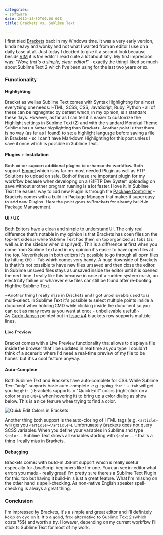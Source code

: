 ```yaml
---
categories:
- software
date: 2013-12-25T00:00:00Z
title: Brackets vs. Sublime Text

---
```


I first tried [Brackets](http://brackets.io) back in my Windows time. It was a very early version, kinda heavy and wonky and not what I wanted from an editor I use on a daily base at all. Just today I decided to give it a second look because beside [VIM](http://www.vim.org/) it is *the* editor I read quite a lot about latly. My first impression was: "*Wow, that's a simple, clean editor!*" - exactly the thing I liked so much about Sublime Text 2 which I've been using for the last two years or so.

### Functionality

#### Highlighting
Bracket as well as Sublime Text comes with Syntax Highlighting for almost everything one needs: HTML, SCSS, CSS, JavaScript, Ruby, Python - all of these can be highlighted by default which, in my opinion, is a standard these days. However, as far as I can tell it is easier to customize the Highlight settings in Sublime Text (2) and with the standard Monokai Theme Sublime has a better highlighting than Brackets. Another point is that there is no way (as far as I found) to set a highlight language before saving a file in Brackets - so I can't have Markdown Highlighting for this post unless I save it once which is possible in Sublime Text.

#### Plugins + Installation
Both editor support additional plugins to enhance the workflow. Both support [Emmet](http://emmet.io) which is by far my most needed Plugin as well as FTP Solutions to upload on safe. Both of these are important plugin for my workflow because when developing on a (S)FTP Dev System uploading on save without another program running is a lot faster. I love it. In Sublime Text the easiest way to add new Plugin is through the [Package Controller](https://sublime.wbond.net/installation) - Brackets comes with a build-in Package Manager that makes it super easy to add new Plugins. Here the point goes to Brackets for already build-in Package Management.

#### UI / UX
Both Editors have a clean and simple to understand UI. The only real difference that's notable in my opinion is that Brackets has open files on the top-left sidebar while Sublime Text has them on top organized as tabs (as well as in the sidebar when displayed). This is a difference at first when you come from Sublime Text and in my opinion it's easier to have open files at the top. Nevertheless in both editors it's possible to go through all open files by hitting `CMD + Tab` which comes very handy. A huge downside of Brackets is that it's not possible to have new files unsaved and then close the editor. In Sublime unsaved files stays as unsaved inside the editor until it is opened the next time. I really like this because in case of a sudden system crash, an electricity failure or whatever else files can still be found after re-booting. Highfive Sublime Text.

~Another thing I really miss in Brackets and I got unbelievable used to is multi-select. In Sublime Text it's possible to select multiple points inside a document when holding CMD while clicking inside the document so you can edit as many rows as you want at once - unbelievable useful!~  
As [Guido Jansen](https://github.com/GuidoJansen) pointed out in [Issue #4](https://github.com/kevingimbel/kevingimbel.github.io/issues/4) brackets now supports multiple lines.

#### Live Preview
Bracket comes with a Live Preview functionality that allows to display a file inside the browser that'll be updated in real time as you type. I couldn't think of a scenario where I'd need a real-time preview of my file to be honest but it's a cool feature anyway.

#### Auto-Complete
Both Sublime Text and Brackets have auto-complete for CSS. While Sublime Text "only" supports basic auto-complete (e.g. typing `'hei' + tab` will get you `height: `) Brackets supports to "Quick Edit" colors (right-click on a color or use `CMD+E` when hovering it) to bring up a color dialog as show below. This is a nice feature when trying to find a color.

![Quick Edit Colors in Brackets](https://i.kevingimbel.me/sc/screenshot-53-24.png "Quick Edit Colors in Brackets")

Another thing both support is the auto-closing of HTML tags (e.g. `<article>` will get you `<article></article>`).
Unfortunately Brackets does not query SCSS variables. When you define your variables in Sublime and type `$color--` Sublime Text shows all variables starting with `$color--` - that's a thing I really miss in Brackets.

#### Debugging
Brackets comes with build-in JSHint support which is really useful especially for JavaScript beginners like I'm one. You can see in-editor what errors you made - really great!
I'm pretty sure there's a Sublime Text Plugin for this, too but having it build-in is just a great feature. What I'm missing on the other hand is spell-checking. As non-native English speaker spell-checking is always a great thing.

### Conclusion
I'm impressed by Brackets, it's a simple and great editor and I'll definitely keep an eye on it. It's a good, free alternative to Sublime Text 2 (which costs 75$) and worth a try. However, depending on my current workflow I'll stick to Sublime Text for most of my work.
